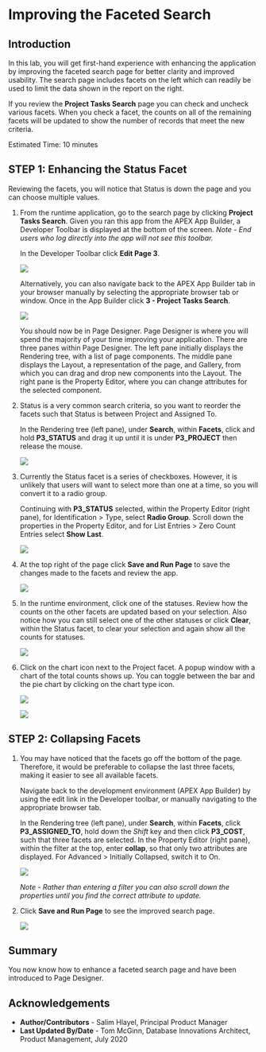 # Improving the Faceted Search

## Introduction
In this lab, you will get first-hand experience with enhancing the application by improving the faceted search page for better clarity and improved usability. The search page includes facets on the left which can readily be used to limit the data shown in the report on the right.

If you review the **Project Tasks Search** page you can check and uncheck various facets. When you check a facet, the counts on all of the remaining facets will be updated to show the number of records that meet the new criteria.

Estimated Time: 10 minutes

## **STEP 1**: Enhancing the Status Facet
Reviewing the facets, you will notice that Status is down the page and you can choose multiple values.

1. From the runtime application, go to the search page by clicking **Project Tasks Search**. Given you ran this app from the APEX App Builder, a Developer Toolbar is displayed at the bottom of the screen. *Note - End users who log directly into the app will not see this toolbar.*

    In the Developer Toolbar click **Edit Page 3**.

    ![](images/dev-toolbar.png " ")

    Alternatively, you can also navigate back to the APEX App Builder tab in your browser manually by selecting the appropriate browser tab or window. Once in the App Builder click **3 - Project Tasks Search**.

    ![](images/alt-app-builder.png " ")

    You should now be in Page Designer. Page Designer is where you will spend the majority of your time improving your application. There are three panes within Page Designer. The left pane initially displays the Rendering tree, with a list of page components. The middle pane displays the Layout, a representation of the page, and Gallery, from which you can drag and drop new components into the Layout. The right pane is the Property Editor, where you can change attributes for the selected component.

2. Status is a very common search criteria, so you want to reorder the facets such that Status is between Project and Assigned To.

    In the Rendering tree (left pane), under **Search**, within **Facets**, click and hold **P3\_STATUS** and drag it up until it is under **P3\_PROJECT** then release the mouse.

    ![](images/drag-status.png " ")   

3. Currently the Status facet is a series of checkboxes. However, it is unlikely that users will want to select more than one at a time, so you will convert it to a radio group.

    Continuing with **P3\_STATUS** selected, within the Property Editor (right pane), for Identification > Type, select **Radio Group**. Scroll down the properties in the Property Editor, and for List Entries > Zero Count Entries select **Show Last**.

    ![](images/set-status.png " ")   

4. At the top right of the page click **Save and Run Page** to save the changes made to the facets and review the app.

    ![](images/run-app.png " ")   

5. In the runtime environment, click one of the statuses. Review how the counts on the other facets are updated based on your selection. Also notice how you can still select one of the other statuses or click **Clear**, within the Status facet, to clear your selection and again show all the counts for statuses.

    ![](images/runtime-status.png " ")

6. Click on the chart icon next to the Project facet. A popup window with a chart of the total counts shows up. You can toggle between the bar and the pie chart by clicking on the chart type icon.

    ![](images/facet-chart1.png " ")

    ![](images/facet-chart2.png " ")

## **STEP 2**: Collapsing Facets
1. You may have noticed that the facets go off the bottom of the page. Therefore, it would be preferable to collapse the last three facets, making it easier to see all available facets.

    Navigate back to the development environment (APEX App Builder) by using the edit link in the Developer toolbar, or manually navigating to the appropriate browser tab.

    In the Rendering tree (left pane), under **Search**, within **Facets**, click **P3\_ASSIGNED\_TO**, hold down the *Shift* key and then click **P3\_COST**, such that three facets are selected. In the Property Editor (right pane), within the filter at the top, enter **collap**, so that only two attributes are displayed. For Advanced > Initially Collapsed, switch it to On.

    ![](images/set-collapsed.png " ")   

    *Note - Rather than entering a filter you can also scroll down the properties until you find the correct attribute to update.*

7. Click **Save and Run Page** to see the improved search page.   

    ![](images/finished-search.png " ")   

## **Summary**

You now know how to enhance a faceted search page and have been introduced to Page Designer.

## **Acknowledgements**

 - **Author/Contributors** -  Salim Hlayel, Principal Product Manager
 - **Last Updated By/Date** - Tom McGinn, Database Innovations Architect, Product Management, July 2020

